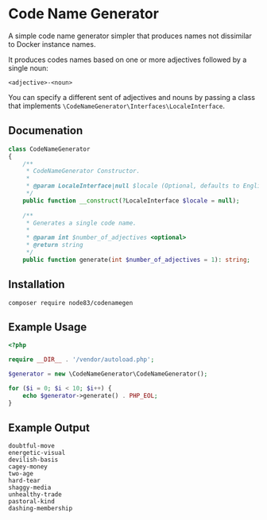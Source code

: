 # Code Name Generator

A simple code name generator simpler that produces names not
dissimilar to Docker instance names.

It produces codes names based on one or more adjectives followed
by a single noun:

`<adjective>-<noun>`

You can specify a different sent of adjectives and nouns by 
passing a class that implements
`\CodeNameGenerator\Interfaces\LocaleInterface`.

## Documenation

```php
class CodeNameGenerator
{
    /**
     * CodeNameGenerator Constructor.
     *
     * @param LocaleInterface|null $locale (Optional, defaults to English)
     */
    public function __construct(?LocaleInterface $locale = null);
         
    /**
     * Generates a single code name.
     * 
     * @param int $number_of_adjectives <optional>
     * @return string
     */
    public function generate(int $number_of_adjectives = 1): string;

``` 
## Installation

```shelll
composer require node83/codenamegen
```

## Example Usage

```php
<?php

require __DIR__ . '/vendor/autoload.php';

$generator = new \CodeNameGenerator\CodeNameGenerator();

for ($i = 0; $i < 10; $i++) {
    echo $generator->generate() . PHP_EOL;
}
```

## Example Output

```text
doubtful-move
energetic-visual
devilish-basis
cagey-money
two-age
hard-tear
shaggy-media
unhealthy-trade
pastoral-kind
dashing-membership
```
